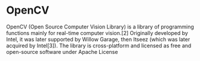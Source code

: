 # OpenCV
OpenCV (Open Source Computer Vision Library)
is a library of programming functions mainly for real-time computer vision.[2] Originally developed by Intel, it was later supported by Willow Garage, then Itseez (which was later acquired by Intel[3]). The library is cross-platform and licensed as free and open-source software under Apache License
